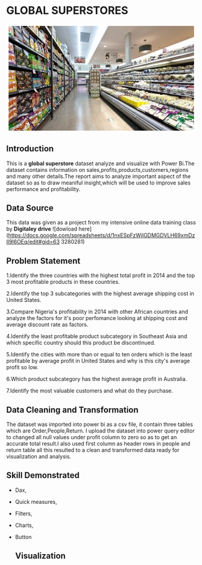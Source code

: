 # GLOBAL SUPERSTORES

![](Introductory.1.png)

## Introduction

This is a **global superstore** dataset analyze and visualize with Power Bi.The dataset contains information on sales,profits,products,customers,regions and many other details.The report aims to analyze important aspect of the dataset so as to draw meaniful insight,which will be used to improve sales performance and profitability. 

## Data Source
This data was given as a project from my intensive online data training class by **Digitaley drive**
![dowload here](https://docs.google.com/spreadsheets/d/1nxESpFzWjlGDMGDVLH69xmDzIl9l6OEq/edit#gid=63
3280281)

## Problem Statement
1.Identify the three countries with the highest total profit in 2014 and the top 3 most profitable products in these countries.

2.Identify the top 3 subcategories with the highest average shipping cost in United States.

3.Compare Nigeria's profitability in 2014 with other African countries and analyze the factors for it's poor perfomance looking at shipping cost and average discount rate as  factors.

4.Identify the least profitable product subcategory in Southeast Asia and which specific country should this product be discontinued.

5.Identify the cities with more than or equal to ten orders which is the least profitable by average profit in United States and why is this city's average profit so low.

6.Which product subcategory has the highest average profit in Australia.

7.Identify the most valuable customers and what do they purchase.

## Data Cleaning and Transformation
The dataset was imported into power bi as a csv file, it contain three tables which are Order,People,Return. I upload the dataset into power query editor to changed all null values under profit column to zero so as to get an accurate total result.I also used first column as header rows in people and return table all this resulted to a clean and transformed data ready for visualization and analysis.

## Skill Demonstrated
- Dax,
- Quick measures,
- Filters,
- Charts,
- Button

  ## Visualization
